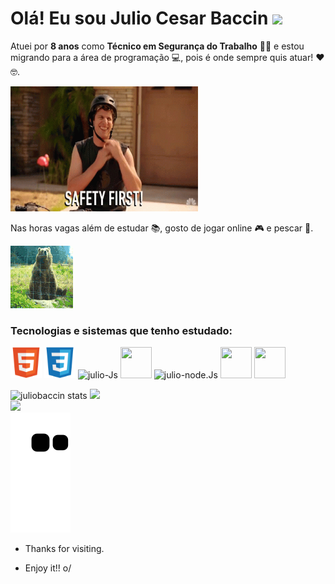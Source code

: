 # Olá! Eu sou Julio Cesar Baccin <img src="https://raw.githubusercontent.com/kaueMarques/kaueMarques/master/hi.gif" width="50px">

 Atuei por <strong>8 anos</strong> como <strong>Técnico em Segurança do Trabalho</strong> 👷🏽 e estou migrando para a área de programação 💻, pois é onde sempre quis atuar! ❤️🤓.
 
 <img height="200px" width="300px" src="https://github.com/juliobaccin/juliobaccin/blob/main/safety-first-jake-peralta.gif">

 Nas horas vagas além de estudar 📚, gosto de jogar online 🎮 e pescar 🎣.
 
 <img align="" height="100px" width="100px" src="https://github.com/juliobaccin/juliobaccin/blob/main/urso-acenando.gif">

<h3>
 Tecnologias e sistemas que tenho estudado:
</h3>

<p>
    <img align="#" alt="julio-HTML" width="50em" height="50em" src="https://raw.githubusercontent.com/devicons/devicon/master/icons/html5/html5-original.svg">
    <img align="#" alt="julio-CSS" width="50em" height="50em" src="https://raw.githubusercontent.com/devicons/devicon/master/icons/css3/css3-original.svg">
    <img align="#" alt="julio-Js" width="50em" height="50em" src="https://cdn.jsdelivr.net/gh/devicons/devicon/icons/javascript/javascript-original.svg"/>
    <img width="50em" height="50em" src="https://cdn.jsdelivr.net/gh/devicons/devicon/icons/react/react-original.svg" />    
    <img align="#" alt="julio-node.Js" width="50em" height="50em" src="https://cdn.jsdelivr.net/gh/devicons/devicon/icons/nodejs/nodejs-original-wordmark.svg"/>
    <img  width="50em" height="50em" src="https://cdn.jsdelivr.net/gh/devicons/devicon/icons/git/git-original.svg" />
   <img width="50em" height="50em" src="https://cdn.jsdelivr.net/gh/devicons/devicon/icons/github/github-original.svg" />        
</p>

<div>
<img height="180px" src="https://github-readme-stats.vercel.app/api?username=juliobaccin&show_icons=true&theme=vision-friendly-dark" alt="juliobaccin stats"/>
 <img height="180px" src="https://github-readme-stats.vercel.app/api/top-langs/?username=juliobaccin&layout=compact&theme=vision-friendly-dark">
</div>
 
 <div>                                                                                                            
<a href="https://www.linkedin.com/in/julio-cesar-baccin-1880a3a5/" target="_blank"><img src=https://img.shields.io/badge/LinkedIn-0077B5?style=for-the-badge&logo=linkedin&logoColor=white target="_blank"></a>
 </div>

 <img src="https://github.com/rafaballerini/rafaballerini/blob/output/github-contribution-grid-snake.svg">
 
- Thanks for visiting.
 
- Enjoy it!! o/
